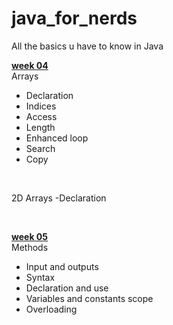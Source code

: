 # java_for_nerds
 All the basics u have to know in Java


<u><b>week 04</b></u>
<br>
Arrays
-  Declaration
-  Indices
-  Access
-  Length
-  Enhanced loop
-  Search
-  Copy

<br>

2D Arrays
-Declaration


<br>

<u><b>week 05</b></u>
<br>
Methods
- Input and outputs
- Syntax
- Declaration and use
- Variables and constants scope
- Overloading


